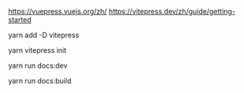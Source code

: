 

https://vuepress.vuejs.org/zh/
https://vitepress.dev/zh/guide/getting-started

yarn add -D vitepress

yarn vitepress init

yarn run docs:dev

yarn run docs:build